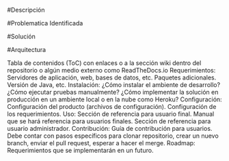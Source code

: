 #Descripción



#Problematica Identificada



#Solución

#Arquitectura

Tabla de contenidos (ToC) con enlaces o a la sección wiki dentro del repositorio o algún medio externo como ReadTheDocs.io
Requerimientos:
Servidores de aplicación, web, bases de datos, etc.
Paquetes adicionales.
Versión de Java, etc.
Instalación:
¿Cómo instalar el ambiente de desarrollo?
¿Cómo ejecutar pruebas manualmente?
¿Cómo implementar la solución en producción en un ambiente local o en la nube como Heroku?
Configuración:
Configuración del producto (archivos de configuración).
Configuración de los requerimientos.
Uso:
Sección de referencia para usuario final. Manual que se hará referencia para usuarios finales.
Sección de referencia para usuario administrador.
Contribución:
Guía de contribución para usuarios.
Debe contar con pasos específicos para clonar repositorio, crear un nuevo branch, enviar el pull request, esperar a hacer el merge.
Roadmap:
Requerimientos que se implementarán en un futuro.
